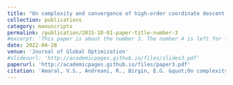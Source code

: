 ```yaml
---
title: "On complexity and convergence of high-order coordinate descent algorithms for smooth nonconvex box-constrained minimization"
collection: publications
category: manuscripts
permalink: /publication/2015-10-01-paper-title-number-3
#excerpt: 'This paper is about the number 3. The number 4 is left for future work.'
date: 2022-04-28
venue: 'Journal of Global Optimization'
#slidesurl: 'http://academicpages.github.io/files/slides3.pdf'
paperurl: 'http://academicpages.github.io/files/paper3.pdf'
citation: 'Amaral, V.S., Andreani, R., Birgin, E.G. &quot;On complexity and convergence of high-order coordinate descent algorithms for smooth nonconvex box-constrained minimization.&quot; <i>J Glob Optim  84, 527–561 (2022).'
---
```



